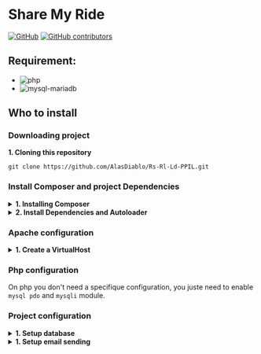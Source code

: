 # Share My Ride

[![GitHub](https://img.shields.io/github/license/AlasDiablo/Rs-Rl-Ld-PPIL?style=for-the-badge)](https://github.com/AlasDiablo/Rs-Rl-Ld-PPIL/blob/master/LICENSE)
[![GitHub contributors](https://img.shields.io/github/contributors-anon/AlasDiablo/Rs-Rl-Ld-PPIL?style=for-the-badge)](https://github.com/AlasDiablo/Rs-Rl-Ld-PPIL/graphs/contributors)

## Requirement:

- ![php](https://img.shields.io/badge/php-%5E7.3-blue?style=flat-square&logo=PHP)
- ![mysql-mariadb](https://img.shields.io/badge/MySQL-MariaDB-blue?style=flat-square&logo=MariaDB)

## Who to install

### Downloading project

<summary><b>1. Cloning this repository</b></summary>

```
git clone https://github.com/AlasDiablo/Rs-Rl-Ld-PPIL.git
```

### Install Composer and project Dependencies

<details><summary><b>1. Installing Composer</b></summary>
<ul><li>

A. Downloading Composer:
- Windows:
[Composer-Setup.exe](https://getcomposer.org/Composer-Setup.exe)    
- Ubuntu & other:
[Command-line installation](https://getcomposer.org/download/)
</li>
<li>
B. Chose php version (Windows only):<br>
<img src="https://raw.githubusercontent.com/AlasDiablo/Rs-Rl-Ld-PPIL/readme/readme-assets/compser.jpg" alt="composer-windows" width="400px"/>

</li></ul>
</details>

<details><summary><b>2. Install Dependencies and Autoloader</b></summary>
<ul><li>
A. Via make

```
project location $> make
```
</li>
<li>
B. Via composer directly

```
project location $> composer install
```
</li></ul>
</details>

### Apache configuration

<details><summary><b>1. Create a VirtualHost</b></summary>
<ul><li>

A. For the apache configuration you need to create a VirtualHost with the name of your choice.

</li><li>

B. This VirtualHost need to allow override this is needed by the `.htaccess` file.

</li><li>

C. Don't forget to enable `mod_write` on apache, the `.htaccess` file use this module for enable feature for slim(php framework for url rooting).

</li></ul>
</details>

### Php configuration

On php you don't need a specifique configuration, you juste need to enable `mysql pdo` and `mysqli` module.

### Project configuration

<details><summary><b>1. Setup database</b></summary>
<ul><li>

A. Import tables into the DBMS
- Import `sql/bdd.sql` (tables use for all interation on the application).
- Import `sql/ville_france.sql` (table containing all french city).

</li><li>

B. Create database config file
- Create a new folder into `src` named `conf`.
- Create a new file into `src/conf` named `conf.ini`.
- Add this content into it with the proper modification:
```ini
# driver to use
driver=mysql
# DBMS ip or domain name
host=127.0.0.1
# DBMS port
port=3307
# Name of your database
database=test
# Username use with your DBMS
username=root
# Password linked to your Username
password=
```

</li></ul>
</details>

<details><summary><b>1. Setup email sending</b></summary>
<ul><li>

A. Create email config file (gmail service)
- Create a new folder into `src` named `conf`.
- Create a new file into `src/conf` named `email.ini`.
- Add this content into it with the proper modification:
```ini
# Your gmail username (equivalent to your email)
username=email@gmail.com
# Your gmail password (Is highly recommended to create an application password)
password="My password"
```

</li><li>

A. Create email config file
- Create a new folder into `src` named `conf`0
- Create a new file into `src/conf` named `email.ini`.
- Add this content into it with the proper modification:
```ini
# Your username
username=email@email.com
# Your password
password="My password"
```
- Edit `src/util/EmailFactory.php` and change the host, port and all information you need to change for matching the config for sur stmp server/service.

</li></ul>
</details>
